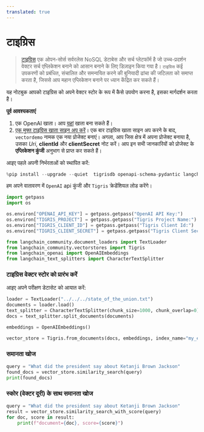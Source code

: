 ```yaml
---
translated: true
---
```


# टाइग्रिस

> [टाइग्रिस](https://tigrisdata.com) एक ओपन-सोर्स सर्वरलेस NoSQL डेटाबेस और सर्च प्लेटफॉर्म है जो उच्च-प्रदर्शन वेक्टर सर्च एप्लिकेशन बनाने को आसान बनाने के लिए डिज़ाइन किया गया है।
> `टाइग्रिस` कई उपकरणों को प्रबंधित, संचालित और समन्वयित करने की बुनियादी ढांचा की जटिलता को समाप्त करता है, जिससे आप महान एप्लिकेशन बनाने पर ध्यान केंद्रित कर सकते हैं।

यह नोटबुक आपको टाइग्रिस को अपने वेक्टर स्टोर के रूप में कैसे उपयोग करना है, इसका मार्गदर्शन करता है।

**पूर्व आवश्यकताएं**
1. एक OpenAI खाता। आप [यहां](https://platform.openai.com/) खाता बना सकते हैं।
2. [एक मुफ्त टाइग्रिस खाता साइन अप करें](https://console.preview.tigrisdata.cloud)। एक बार टाइग्रिस खाता साइन अप करने के बाद, `vectordemo` नामक एक नया प्रोजेक्ट बनाएं। अगला, आप जिस क्षेत्र में अपना प्रोजेक्ट बनाया है, उसका *Uri*, **clientId** और **clientSecret** नोट करें। आप इन सभी जानकारियों को प्रोजेक्ट के **एप्लिकेशन कुंजी** अनुभाग से प्राप्त कर सकते हैं।

आइए पहले अपनी निर्भरताओं को स्थापित करें:

```python
%pip install --upgrade --quiet  tigrisdb openapi-schema-pydantic langchain-openai tiktoken
```

हम अपने वातावरण में `OpenAI` api कुंजी और `Tigris` क्रेडेंशियल लोड करेंगे।

```python
import getpass
import os

os.environ["OPENAI_API_KEY"] = getpass.getpass("OpenAI API Key:")
os.environ["TIGRIS_PROJECT"] = getpass.getpass("Tigris Project Name:")
os.environ["TIGRIS_CLIENT_ID"] = getpass.getpass("Tigris Client Id:")
os.environ["TIGRIS_CLIENT_SECRET"] = getpass.getpass("Tigris Client Secret:")
```

```python
from langchain_community.document_loaders import TextLoader
from langchain_community.vectorstores import Tigris
from langchain_openai import OpenAIEmbeddings
from langchain_text_splitters import CharacterTextSplitter
```

### टाइग्रिस वेक्टर स्टोर को प्रारंभ करें

आइए अपने परीक्षण डेटासेट को आयात करें:

```python
loader = TextLoader("../../../state_of_the_union.txt")
documents = loader.load()
text_splitter = CharacterTextSplitter(chunk_size=1000, chunk_overlap=0)
docs = text_splitter.split_documents(documents)

embeddings = OpenAIEmbeddings()
```

```python
vector_store = Tigris.from_documents(docs, embeddings, index_name="my_embeddings")
```

### समानता खोज

```python
query = "What did the president say about Ketanji Brown Jackson"
found_docs = vector_store.similarity_search(query)
print(found_docs)
```

### स्कोर (वेक्टर दूरी) के साथ समानता खोज

```python
query = "What did the president say about Ketanji Brown Jackson"
result = vector_store.similarity_search_with_score(query)
for doc, score in result:
    print(f"document={doc}, score={score}")
```
